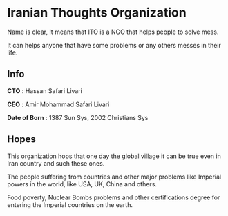 # Iranian Thoughts Organization

Name is clear, It means that ITO is a NGO  that helps people to solve mess.

It can helps anyone that have some problems or any others messes in their life.

## Info

**CTO** : Hassan Safari Livari

**CEO** : Amir Mohammad Safari Livari

**Date of Born** : 1387 Sun Sys, 2002 Christians Sys

## Hopes

This organization hops that one day the global village it can be true even in Iran country and such these ones.

The people suffering from countries and other major problems like Imperial powers in the world, like USA, UK, China and others.

Food poverty, Nuclear Bombs problems and other certifications degree for entering the Imperial countries on the earth.


